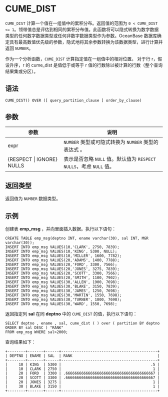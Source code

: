 CUME_DIST 
==============================



`CUME_DIST` 计算一个值在一组值中的累积分布。返回值的范围为 `0 < CUME_DIST <= 1`。领带值总是评估到相同的累积分布值。此函数将可以隐式转换为数字数据类型的任何数字数据类型或任何非数字数据类型作为参数。OceanBase 数据库确定具有最高数值优先级的参数，隐式地将其余参数转换为该数据类型，进行计算并返回 `NUMBER`。

作为一个分析函数，`CUME_DIST` 计算指定值在一组值中的相对位置。 对于行 r，假设升序，r 的 cume_dist 是值低于或等于 r 值的行数除以被计算的行数（整个查询结果集或分区）。

语法 
--------------

    CUME_DIST() OVER ([ query_partition_clause ] order_by_clause)



参数 
--------------



|            参数             |                        说明                         |
|---------------------------|---------------------------------------------------|
| expr                      | `NUMBER` 类型或可隐式转换为 `NUMBER` 类型的表达式 。              |
| {RESPECT \| IGNORE} NULLS | 表示是否忽略 `NULL` 值。默认值为 `RESPECT NULLS`，考虑 `NULL` 值。 |



返回类型 
----------------

返回值为 `NUMBER` 数据类型。

示例 
--------------

创建表 **emp_msg** ，并向里面插入数据。执行以下语句：

    CREATE TABLE emp_msg(deptno INT, ename varchar(30), sal INT, MGR varchar(30));
    INSERT INTO emp_msg VALUES(10,'CLARK', 2750, 7839);       
    INSERT INTO emp_msg VALUES(10,'KING', 5300, NULL);       
    INSERT INTO emp_msg VALUES(10,'MILLER', 1600, 7782);        
    INSERT INTO emp_msg VALUES(20,'ADAMS', 1400, 7788);       
    INSERT INTO emp_msg VALUES(20,'FORD', 3300, 7566);      
    INSERT INTO emp_msg VALUES(20,'JONES', 3275, 7839);      
    INSERT INTO emp_msg VALUES(20,'SCOTT', 3300, 7566);    
    INSERT INTO emp_msg VALUES(20,'SMITH', 1100, 7902);   
    INSERT INTO emp_msg VALUES(30,'ALLEN', 1900, 7698); 
    INSERT INTO emp_msg VALUES(30,'BLAKE', 3150, 7839); 
    INSERT INTO emp_msg VALUES(30,'JAMES', 1250, 7698); 
    INSERT INTO emp_msg VALUES(30,'MARTIN', 1550, 7698);
    INSERT INTO emp_msg VALUES(30,'TURNER', 1800, 7698);
    INSERT INTO emp_msg VALUES(30,'WARD', 1550, 7698);



返回指定列 **sal** 在同 **deptno** 中的 `CUME_DIST` 的值，执行以下语句：

    SELECT deptno , ename , sal, cume_dist ( ) over ( partition BY deptno ORDER BY sal DESC ) "RANK"
    FROM emp_msg WHERE sal>2000;



查询结果如下：

    +--------+-------+------+-------------------------------------------+
    | DEPTNO | ENAME | SAL  | RANK                                      |
    +--------+-------+------+-------------------------------------------+
    |     10 | KING  | 5300 |                                        .5 |
    |     10 | CLARK | 2750 |                                         1 |
    |     20 | FORD  | 3300 | .6666666666666666666666666666666666666667 |
    |     20 | SCOTT | 3300 | .6666666666666666666666666666666666666667 |
    |     20 | JONES | 3275 |                                         1 |
    |     30 | BLAKE | 3150 |                                         1 |
    +--------+-------+------+-------------------------------------------+


